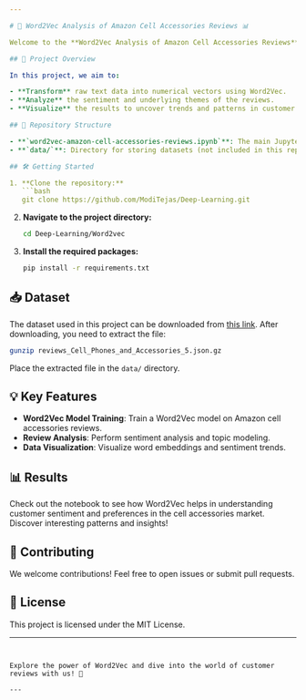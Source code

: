 ```yaml
---

# 📱 Word2Vec Analysis of Amazon Cell Accessories Reviews 📊

Welcome to the **Word2Vec Analysis of Amazon Cell Accessories Reviews** repository! This project leverages the power of Word2Vec to analyze and extract meaningful insights from Amazon reviews on cell accessories.

## 🚀 Project Overview

In this project, we aim to:

- **Transform** raw text data into numerical vectors using Word2Vec.
- **Analyze** the sentiment and underlying themes of the reviews.
- **Visualize** the results to uncover trends and patterns in customer feedback.

## 📂 Repository Structure

- **`word2vec-amazon-cell-accessories-reviews.ipynb`**: The main Jupyter Notebook containing all the code and analysis. It includes steps for data preprocessing, Word2Vec model training, sentiment analysis, and result visualization.
- **`data/`**: Directory for storing datasets (not included in this repo).

## 🛠️ Getting Started

1. **Clone the repository:**
   ```bash
   git clone https://github.com/ModiTejas/Deep-Learning.git
   ```
2. **Navigate to the project directory:**
   ```bash
   cd Deep-Learning/Word2vec
   ```
3. **Install the required packages:**
   ```bash
   pip install -r requirements.txt
   ```

## 📥 Dataset

The dataset used in this project can be downloaded from [this link](http://snap.stanford.edu/data/amazon/productGraph/categoryFiles/reviews_Cell_Phones_and_Accessories_5.json.gz). After downloading, you need to extract the file:

```bash
gunzip reviews_Cell_Phones_and_Accessories_5.json.gz
```

Place the extracted file in the `data/` directory.

## 💡 Key Features

- **Word2Vec Model Training**: Train a Word2Vec model on Amazon cell accessories reviews.
- **Review Analysis**: Perform sentiment analysis and topic modeling.
- **Data Visualization**: Visualize word embeddings and sentiment trends.

## 📊 Results

Check out the notebook to see how Word2Vec helps in understanding customer sentiment and preferences in the cell accessories market. Discover interesting patterns and insights!

## 🤝 Contributing

We welcome contributions! Feel free to open issues or submit pull requests.

## 📄 License

This project is licensed under the MIT License.

---
```


Explore the power of Word2Vec and dive into the world of customer reviews with us! 🌟

---
